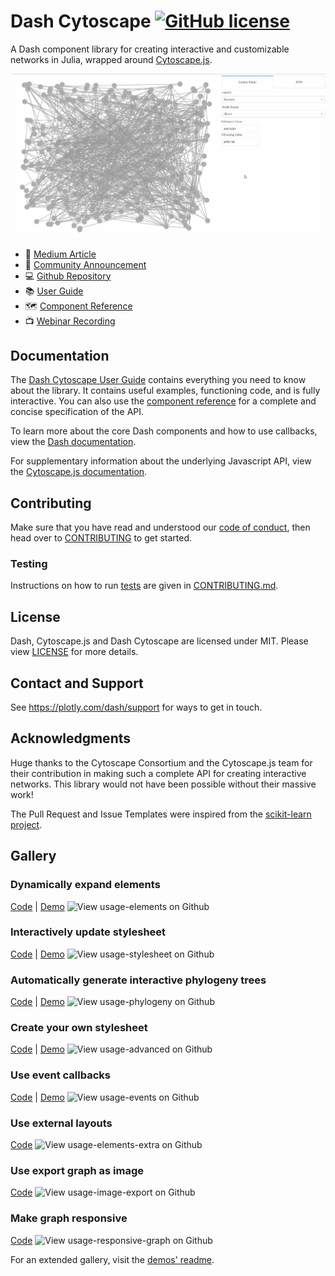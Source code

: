 # Dash Cytoscape [![GitHub license](https://img.shields.io/badge/license-MIT-blue.svg)](https://github.com/plotly/DashCytoscape.jl/blob/main/LICENSE)


A Dash component library for creating interactive and customizable networks in Julia, wrapped around [Cytoscape.js](http://js.cytoscape.org/).

![usage-stylesheet-demo](https://raw.githubusercontent.com/plotly/dash-cytoscape/master/demos/images/usage-stylesheet-demo.gif)

* 🌟 [Medium Article](https://medium.com/@plotlygraphs/introducing-dash-cytoscape-ce96cac824e4)
* 📣 [Community Announcement](https://community.plotly.com/t/announcing-dash-cytoscape/19095)
* 💻 [Github Repository](https://github.com/plotly/DashCytoscape.jl)
* 📚 [User Guide](https://dash-julia-docs.herokuapp.com/cytoscape)
* 🗺 [Component Reference](https://dash-julia-docs.herokuapp.com/cytoscape/reference)
* 📺 [Webinar Recording](https://www.youtube.com/watch?v=snXcIsCMQgk)


## Documentation

The [Dash Cytoscape User Guide](https://dash.plotly.com/cytoscape/) contains everything you need to know about the library. It contains useful examples, functioning code, and is fully interactive. You can also use the [component reference](https://dash.plotly.com/cytoscape/reference/) for a complete and concise specification of the API.

To learn more about the core Dash components and how to use callbacks, view the [Dash documentation](https://dash.plotly.com/).

For supplementary information about the underlying Javascript  API, view the [Cytoscape.js documentation](http://js.cytoscape.org/).

## Contributing

Make sure that you have read and understood our [code of conduct](CODE_OF_CONDUCT.md), then head over to [CONTRIBUTING](CONTRIBUTING.md) to get started.

### Testing

Instructions on how to run [tests](CONTRIBUTING.md#tests) are given in [CONTRIBUTING.md](CONTRIBUTING.md).

## License

Dash, Cytoscape.js and Dash Cytoscape are licensed under MIT. Please view [LICENSE](LICENSE) for more details.

## Contact and Support

See https://plotly.com/dash/support for ways to get in touch.

## Acknowledgments

Huge thanks to the Cytoscape Consortium and the Cytoscape.js team for their contribution in making such a complete API for creating interactive networks. This library would not have been possible without their massive work!

The Pull Request and Issue Templates were inspired from the
[scikit-learn project](https://github.com/scikit-learn/scikit-learn).

## Gallery

### Dynamically expand elements
[Code](usage-elements.py) | [Demo](https://dash-gallery.plotly.host/cytoscape-elements)
![View usage-elements on Github](demos/images/usage-elements-demo.gif)

### Interactively update stylesheet
[Code](usage-stylesheet.py) | [Demo](https://dash-gallery.plotly.host/cytoscape-stylesheet)
![View usage-stylesheet on Github](demos/images/usage-stylesheet.gif)

### Automatically generate interactive phylogeny trees
[Code](demos/usage-phylogeny.py) | [Demo](https://dash-gallery.plotly.host/cytoscape-phylogeny/)
![View usage-phylogeny on Github](demos/images/usage-phylogeny.gif)

### Create your own stylesheet
[Code](usage-advanced.py) | [Demo](https://dash-gallery.plotly.host/cytoscape-advanced)
![View usage-advanced on Github](demos/images/usage-advanced.gif)

### Use event callbacks
[Code](usage-events.py) | [Demo](https://dash-gallery.plotly.host/cytoscape-events)
![View usage-events on Github](demos/images/usage-events.gif)

### Use external layouts
[Code](demos/usage-elements-extra.py)
![View usage-elements-extra on Github](demos/images/usage-elements-extra.gif)

### Use export graph as image
[Code](demos/usage-image-export.py)
![View usage-image-export on Github](demos/images/usage-image-export.gif)

### Make graph responsive
[Code](demos/usage-responsive-graph.py)
![View usage-responsive-graph on Github](demos/images/usage-responsive-graph.gif)

For an extended gallery, visit the [demos' readme](demos/README.md).

